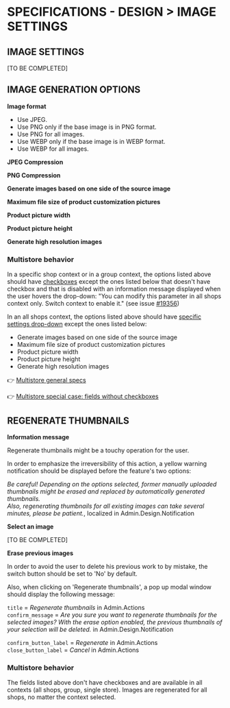 # SPECIFICATIONS - DESIGN > IMAGE SETTINGS

## IMAGE SETTINGS

[TO BE COMPLETED]

## IMAGE GENERATION OPTIONS

**Image format**

- Use JPEG.<br>
- Use PNG only if the base image is in PNG format.<br>
- Use PNG for all images.<br>
- Use WEBP only if the base image is in WEBP format.<br>
- Use WEBP for all images.<br>

**JPEG Compression**

**PNG Compression**

**Generate images based on one side of the source image**

**Maximum file size of product customization pictures**

**Product picture width**

**Product picture height**

**Generate high resolution images**

### Multistore behavior

In a specific shop context or in a group context, the options listed above should have [checkboxes](https://github.com/PrestaShop/PrestaShop/issues/19370) except the ones listed below that doesn't have checkbox and that is disabled with an information message displayed when the user hovers the drop-down: "You can modify this parameter in all shops context only. Switch context to enable it." (see issue [#19356](https://github.com/PrestaShop/PrestaShop/issues/19356))

In an all shops context, the options listed above should have [specific settings drop-down](https://github.com/PrestaShop/PrestaShop/issues/19322) except the ones listed below:

- Generate images based on one side of the source image
- Maximum file size of product customization pictures
- Product picture width
- Product picture height
- Generate high resolution images

:point_right: [Multistore general specs](../../multistoregeneralspecs.md)

:point_right: [Multistore special case: fields without checkboxes](../../../broader-topics/multistorespecialsspecs.md#list-of-pages--fields-for-specific-case-4-if-a-group-or-a-specific-shop-is-selected-some-fields-are-disabled-and-dont-have-checkboxes-allowing-to-enable-them)


## REGENERATE THUMBNAILS

**Information message**

Regenerate thumbnails might be a touchy operation for the user.

In order to emphasize the irreversibility of this action, a yellow warning notification should be displayed before the feature's two options:

_Be careful! Depending on the options selected, former manually uploaded thumbnails might be erased and replaced by automatically generated thumbnails._<br/>
_Also, regenerating thumbnails for all existing images can take several minutes, please be patient._, localized in Admin.Design.Notification

**Select an image**

[TO BE COMPLETED]

**Erase previous images**

In order to avoid the user to delete his previous work to by mistake, the switch button should be set to 'No' by default.

Also, when clicking on 'Regenerate thumbnails', a pop up modal window should display the following message:

`title` = _Regenerate thumbnails_ in Admin.Actions<br/>
`confirm_message` = _Are you sure you want to regenerate thumbnails for the selected images? With the erase option enabled, the previous thumbnails of your selection will be deleted._ in Admin.Design.Notification

`confirm_button_label` = _Regenerate_ in Admin.Actions<br/>
`close_button_label` = _Cancel_ in Admin.Actions

### Multistore behavior

The fields listed above don't have checkboxes and are available in all contexts (all shops, group, single store).
Images are regenerated for all shops, no matter the context selected.
